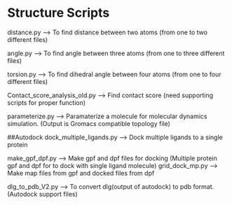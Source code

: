 # Structure Scripts

distance.py --> To find distance between two atoms (from one to two different files)

angle.py --> To find angle between three atoms (from one to three different files)

torsion.py --> To find dihedral angle between four atoms (from one to four different files)

Contact_score_analysis_old.py --> Find contact score (need supporting scripts for proper function)


parameterize.py --> Paramaterize a molecule for molecular dynamics simulation. (Output is Gromacs compatible topology file)

##Autodock
dock_multiple_ligands.py --> Dock multiple ligands to a single protein

make_gpf_dpf.py --> Make gpf and dpf files for docking (Multiple protein gpf and dpf for to dock with single ligand molecule)
grid_dock_mp.py --> Make map files from gpf and docked files from dpf

dlg_to_pdb_V2.py --> To convert dlg(output of autodock) to pdb format. (Autodock support files)



